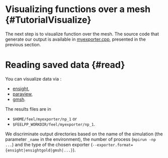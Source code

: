 Visualizing functions over a mesh {#TutorialVisualize}
======================================
<!-- toc -->


The next step is to visualize function over the mesh. The source code that generate our output is
available in [myexporter.cpp](code/05-myexporter.cpp), presented in the previous section. 

# Reading saved data {#read}

You can visualize data via :
- [ensight](https://www.ceisoftware.com/),
- [paraview](www.paraview.org/),
- [gmsh](http://geuz.org/gmsh).

The results files are in 
- `$HOME/feel/myexporter/np_1` or 
- `$FEELPP_WORKDIR/feel/myexporter/np_1`.

We discriminate output directories based on the name of the simulation (the parameter `_name` in 
the environment), the number of process (`mpirun -np ...`) and the type of the chosen exporter
(`--exporter.format={ensight|ensightgold|gmsh|...}`).
